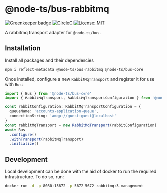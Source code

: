 # @node-ts/bus-rabbitmq

[![Greenkeeper badge](https://snyk.io/test/github/node-ts/bus/badge.svg)](https://snyk.io/test/github/node-ts/bus)
[![CircleCI](https://circleci.com/gh/node-ts/bus/tree/master.svg?style=svg)](https://circleci.com/gh/node-ts/bus/tree/master)[![License: MIT](https://img.shields.io/badge/License-MIT-green.svg)](https://opensource.org/licenses/MIT)

A rabbitmq transport adapter for `@node-ts/bus`.

## Installation

Install all packages and their dependencies

```bash
npm i reflect-metadata @node-ts/bus-rabbitmq @node-ts/bus-core
```

Once installed, configure a new `RabbitMqTransport` and register it for use with `Bus`:

```typescript
import { Bus } from '@node-ts/bus-core'
import { RabbitMqTransport, RabbitMqTransportConfiguration } from '@node-ts/bus-rabbitmq'

const rabbitConfiguration: RabbitMqTransportConfiguration = {
  queueName: 'accounts-application-queue',
  connectionString: 'amqp://guest:guest@localhost'
}
const rabbitMqTransport = new RabbitMqTransport(rabbitConfiguration)
await Bus
  .configure()
  .withTransport(rabbitMqTransport)
  .initialize()
```

## Development

Local development can be done with the aid of docker to run the required infrastructure. To do so, run:

```bash
docker run -d -p 8080:15672 -p 5672:5672 rabbitmq:3-management
```